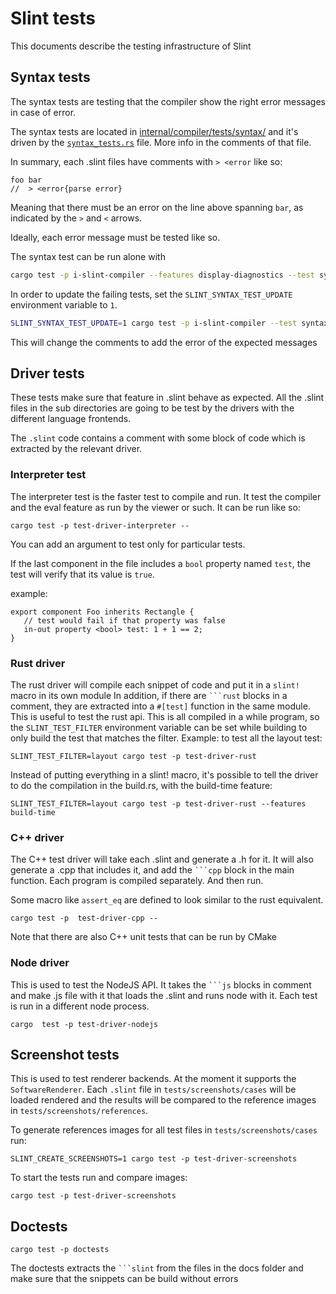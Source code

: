 <!-- Copyright © SixtyFPS GmbH <info@slint.dev> ; SPDX-License-Identifier: MIT -->
# Slint tests

This documents describe the testing infrastructure of Slint

## Syntax tests

The syntax tests are testing that the compiler show the right error messages in case of error.

The syntax tests are located in [internal/compiler/tests/syntax/](../internal/compiler/tests/syntax/) and it's driven by the
[`syntax_tests.rs`](../internal/compiler/tests/syntax_tests.rs) file. More info in the comments of that file.

In summary, each .slint files have comments with `> <error` like so:

```ignore
foo bar
//  > <error{parse error}
```

Meaning that there must be an error on the line above spanning `bar`, as indicated by the `>` and `<` arrows.

Ideally, each error message must be tested like so.

The syntax test can be run alone with

```sh
cargo test -p i-slint-compiler --features display-diagnostics --test syntax_tests
```

In order to update the failing tests, set the `SLINT_SYNTAX_TEST_UPDATE` environment variable to `1`.
```sh
SLINT_SYNTAX_TEST_UPDATE=1 cargo test -p i-slint-compiler --test syntax_tests
```
This will change the comments to add the error of the expected messages


## Driver tests

These tests make sure that feature in .slint behave as expected.
All the .slint files in the sub directories are going to be test by the drivers with the different
language frontends.

The `.slint` code contains a comment with some block of code which is extracted by the relevant driver.

### Interpreter test

The interpreter test is the faster test to compile and run. It test the compiler and the eval feature
as run by the viewer or such. It can be run like so:

```
cargo test -p test-driver-interpreter --
```

You can add an argument to test only for particular tests.

If the last component in the file includes a `bool` property named `test`, the test will verify that its value is `true`.

example:

```slint
export component Foo inherits Rectangle {
   // test would fail if that property was false
   in-out property <bool> test: 1 + 1 == 2;
}
```

### Rust driver

The rust driver will compile each snippet of code and put it in a `slint!` macro in its own module
In addition, if there are ```` ```rust ```` blocks in a comment, they are extracted into a `#[test]`
function in the same module. This is useful to test the rust api.
This is all compiled in a while program, so the `SLINT_TEST_FILTER` environment variable can be
set while building to only build the test that matches the filter.
Example: to test all the layout test:

```
SLINT_TEST_FILTER=layout cargo test -p test-driver-rust
```

Instead of putting everything in a slint! macro, it's possible to tell the driver to do the
compilation in the build.rs, with the build-time feature:

```
SLINT_TEST_FILTER=layout cargo test -p test-driver-rust --features build-time
```

### C++ driver

The C++ test driver will take each .slint and generate a .h for it. It will also generate a .cpp that
includes it, and add the ```` ```cpp ```` block in the main function.
Each program is compiled separately. And then run.

Some macro like `assert_eq` are defined to look similar to the rust equivalent.

```
cargo test -p  test-driver-cpp --
```

Note that there are also C++ unit tests that can be run by CMake

### Node driver

This is used to test the NodeJS API. It takes the ```` ```js ```` blocks in comment and make .js file
with it that loads the .slint and runs node with it.
Each test is run in a different node process.

```
cargo  test -p test-driver-nodejs
```

## Screenshot tests

This is used to test renderer backends. At the moment it supports the `SoftwareRenderer`. Each `.slint` file in `tests/screenshots/cases` will be loaded
rendered and the results will be compared to the reference images in `tests/screenshots/references`.

To generate references images for all test files in `tests/screenshots/cases` run:

```
SLINT_CREATE_SCREENSHOTS=1 cargo test -p test-driver-screenshots
```

To start the tests run and compare images:

```
cargo test -p test-driver-screenshots
```

## Doctests

```
cargo test -p doctests
```

The doctests extracts the ```` ```slint ````  from the files in the docs folder and make  sure that
the snippets can be build without errors
